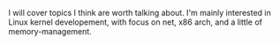I will cover topics I think are worth talking about. I'm mainly interested in Linux kernel developement, with focus on net, x86 arch, and a little of memory-management.
